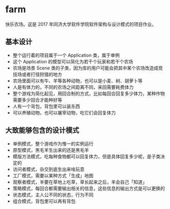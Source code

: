 # farm

快乐农场。这是 2017 年同济大学软件学院软件架构与设计模式的项目作业。

## 基本设计

* 整个运行着的项目属于一个 Application 类，属于单例
* 这个 Application 的模型可以简化为若干个玩家和若干个农场
* 农场是场景 Scene 类的子类，因为库的用户可能会把其中某个农场改造成竞技场或者打怪狩猎的地方
* 农场里面可以有牛、羊等各种动物，也可以是小麦、树、胡萝卜等
* 人是有体力的，不同的农场之间距离不同，来回需要耗费体力
* 整个游戏为简化起见，用回合制的方式，比如每回合回复多少体力，某种作物需要多少回合才能种好等
* 人有一个背包，背包里可以装东西
* 可以养殖动物，也可以屠宰动物，吃它们会回复体力

## 大致能够包含的设计模式

* 单例模式，整个游戏作为惟一的实例运行
* 原型模式，黑毛羊生出来的还是黑毛羊
* 模版方法模式，吃每种食物都可以回复体力，但是具体回复多少呢，是子类决定的
* 访问者模式，杂交到底生出来啥玩意
* 工厂模式，需要以某种方式「生成」地图
* 观察者模式，羊要在草地上吃草，草长起来之后，羊会自己「知道」
* 策略模式，每回合都需要输出相关的信息，这些信息的输出方式是可以更换的
* 状态模式，主人公不同的状态，行为不同
* 组合模式，背包里可以再有背包
